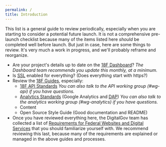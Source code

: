 ```yaml
---
permalink: /
title: Introduction
---
```


This list is a general guide to review periodically, especially when you are starting to consider a potential future launch. It is not a comprehensive pre-launch checklist because many of the items listed here _should_ be completed well before launch. But just in case, here are some things to review. It's very much a work in progress, and we'll probably reframe and reorganize.

* Are your project's details up to date on the [18F Dashboard](https://18f.gsa.gov/dashboard)? _The Dashboard team recommends you update this monthly, at a minimum._
* Is [SSL](https://github.com/18f/https) enabled for everything? (Does everything start with https?)
* Review the [18F Guides](https://guides.18f.gov), especially:
  * [18F API Standards](https://github.com/18f/api-standards) _You can also talk to the API working group (#wg-api) if you have questions._
  * [Analytics Standards](https://github.com/18F/analytics-standards) (Google Analytics and [DAP](https://www.digitalgov.gov/services/dap/)) _You can also talk to the analytics working group (#wg-analytics) if you have questions._
  * Content
  * Open Source Style Guide (Good documentation and README)
* Once you have reviewed everything here, the DigitalGov team has collected a list of [Requirements for Federal Websites and Digital Services](http://www.digitalgov.gov/resources/checklist-of-requirements-for-federal-digital-services/) that you should familiarize yourself with. We recommend reviewing this last, because many of the requirements are explained or managed in the above guides and processes.
